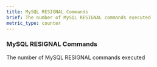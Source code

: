 ```yaml
---
title: MySQL RESIGNAL Commands
brief: The number of MySQL RESIGNAL commands executed
metric_type: counter
---
```

### MySQL RESIGNAL Commands

The number of MySQL RESIGNAL commands executed
